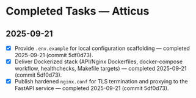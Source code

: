 # Completed Tasks — Atticus

## 2025-09-21
- [x] Provide `.env.example` for local configuration scaffolding — completed 2025-09-21 (commit 5df0d73).
- [x] Deliver Dockerized stack (API/Nginx Dockerfiles, docker-compose workflow, healthchecks, Makefile targets) — completed 2025-09-21 (commit 5df0d73).
- [x] Publish hardened `nginx.conf` for TLS termination and proxying to the FastAPI service — completed 2025-09-21 (commit 5df0d73).

